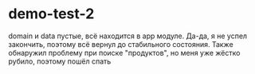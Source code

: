 # demo-test-2
domain и data пустые, всё находится в app модуле. Да-да, я не успел закончить, поэтому всё вернул до стабильного состояния. Также обнаружил проблему при поиске "продуктов", но меня уже жёстко рубило, поэтому пошёл спать
